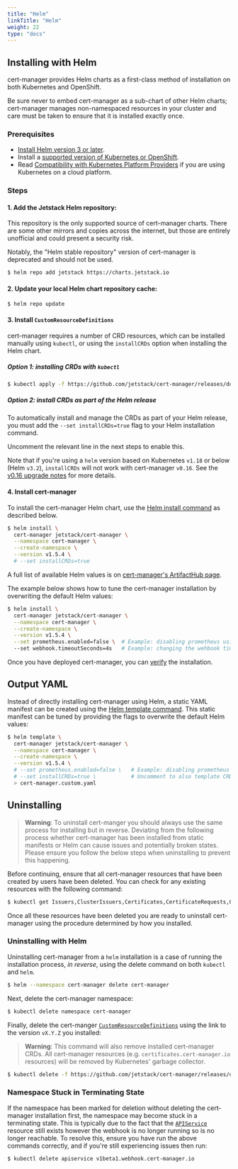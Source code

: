 ```yaml
---
title: "Helm"
linkTitle: "Helm"
weight: 22
type: "docs"
---
```


## Installing with Helm

cert-manager provides Helm charts as a first-class method of installation on both Kubernetes and OpenShift.

Be sure never to embed cert-manager as a sub-chart of other Helm charts; cert-manager manages
non-namespaced resources in your cluster and care must be taken to ensure that it is installed exactly once.

### Prerequisites

- [Install Helm version 3 or later](https://helm.sh/docs/intro/install/).
- Install a [supported version of Kubernetes or OpenShift](../supported-releases/).
- Read [Compatibility with Kubernetes Platform Providers](../compatibility/) if you are using Kubernetes on a cloud platform.

### Steps


#### 1. Add the Jetstack Helm repository:

This repository is the only supported source of cert-manager charts. There are some other mirrors and copies across the internet, but those are entirely unofficial and could present a security risk.

Notably, the "Helm stable repository" version of cert-manager is deprecated and should not be used.

```bash
$ helm repo add jetstack https://charts.jetstack.io
```

#### 2. Update your local Helm chart repository cache:

```bash
$ helm repo update
```

#### 3. Install `CustomResourceDefinitions`

cert-manager requires a number of CRD resources, which can  be installed manually using `kubectl`,
or using the `installCRDs` option when installing the Helm chart.

##### Option 1: installing CRDs with `kubectl`


```bash
$ kubectl apply -f https://github.com/jetstack/cert-manager/releases/download/v1.5.4/cert-manager.crds.yaml
```

##### Option 2: install CRDs as part of the Helm release

To automatically install and manage the CRDs as part of your Helm release, you
must add the `--set installCRDs=true` flag to your Helm installation command.

Uncomment the relevant line in the next steps to enable this.

Note that if you're using a `helm` version based on Kubernetes `v1.18` or below (Helm `v3.2`), `installCRDs` will not work with cert-manager `v0.16`. See the [v0.16 upgrade notes](../upgrading/upgrading-0.15-0.16/#helm) for more details.

#### 4. Install cert-manager

To install the cert-manager Helm chart, use the [Helm install command](https://helm.sh/docs/helm/helm_install/) as described below.

```bash
$ helm install \
  cert-manager jetstack/cert-manager \
  --namespace cert-manager \
  --create-namespace \
  --version v1.5.4 \
  # --set installCRDs=true
```

A full list of available Helm values is on [cert-manager's ArtifactHub page](https://artifacthub.io/packages/helm/cert-manager/cert-manager).

The example below shows how to tune the cert-manager installation by overwriting the default Helm values:

```bash
$ helm install \
  cert-manager jetstack/cert-manager \
  --namespace cert-manager \
  --create-namespace \
  --version v1.5.4 \
  --set prometheus.enabled=false \  # Example: disabling prometheus using a Helm parameter
  --set webhook.timeoutSeconds=4s   # Example: changing the wehbook timeout using a Helm parameter
```

Once you have deployed cert-manager, you can [verify](../verify/) the installation.

## Output YAML

Instead of directly installing cert-manager using Helm, a static YAML manifest can be created using the [Helm template command](https://helm.sh/docs/helm/helm_template/).
This static manifest can be tuned by providing the flags to overwrite the default Helm values:

```bash
$ helm template \
  cert-manager jetstack/cert-manager \
  --namespace cert-manager \
  --create-namespace \
  --version v1.5.4 \
  # --set prometheus.enabled=false \   # Example: disabling prometheus using a Helm parameter
  # --set installCRDs=true \           # Uncomment to also template CRDs
  > cert-manager.custom.yaml
```

## Uninstalling
> **Warning**: To uninstall cert-manger you should always use the same process for
> installing but in reverse. Deviating from the following process whether
> cert-manager has been installed from static manifests or Helm can cause issues
> and potentially broken states. Please ensure you follow the below steps when
> uninstalling to prevent this happening.

Before continuing, ensure that all cert-manager resources that have been created
by users have been deleted. You can check for any existing resources with the
following command:

```bash
$ kubectl get Issuers,ClusterIssuers,Certificates,CertificateRequests,Orders,Challenges --all-namespaces
```

Once all these resources have been deleted you are ready to uninstall
cert-manager using the procedure determined by how you installed.

### Uninstalling with Helm

Uninstalling cert-manager from a `helm` installation is a case of running the
installation process, *in reverse*, using the delete command on both `kubectl`
and `helm`.


```bash
$ helm --namespace cert-manager delete cert-manager
```

Next, delete the cert-manager namespace:

```bash
$ kubectl delete namespace cert-manager
```

Finally, delete the cert-manger
[`CustomResourceDefinitions`](https://kubernetes.io/docs/concepts/extend-kubernetes/api-extension/custom-resources/)
using the link to the version `vX.Y.Z` you installed:
> **Warning**: This command will also remove installed cert-manager CRDs. All
> cert-manager resources (e.g. `certificates.cert-manager.io` resources) will
> be removed by Kubernetes' garbage collector.

```bash
$ kubectl delete -f https://github.com/jetstack/cert-manager/releases/download/vX.Y.Z/cert-manager.crds.yaml
```

### Namespace Stuck in Terminating State

If the namespace has been marked for deletion without deleting the cert-manager
installation first, the namespace may become stuck in a terminating state. This
is typically due to the fact that the [`APIService`](https://kubernetes.io/docs/tasks/access-kubernetes-api/setup-extension-api-server) resource still exists
however the webhook is no longer running so is no longer reachable. To resolve
this, ensure you have run the above commands correctly, and if you're still
experiencing issues then run:

```bash
$ kubectl delete apiservice v1beta1.webhook.cert-manager.io
```
